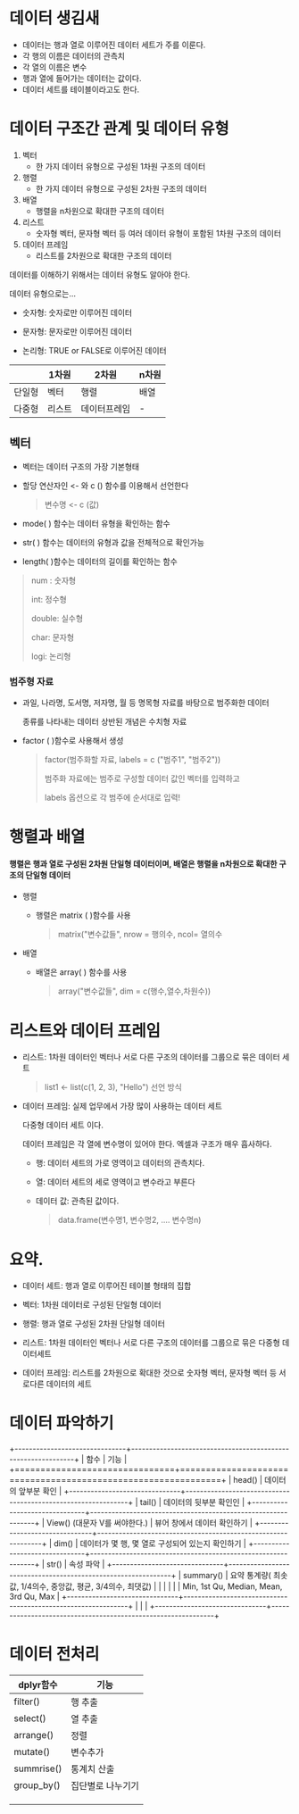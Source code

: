 # 데이터 생김새

-   데이터는 행과 열로 이루어진 데이터 세트가 주를 이룬다.
-   각 행의 이름은 데이터의 관측치
-   각 열의 이름은 변수
-   행과 열에 들어가는 데이터는 값이다.
-   데이터 세트를 테이블이라고도 한다.

# 데이터 구조간 관계 및 데이터 유형

1.  벡터
    -   한 가지 데이터 유형으로 구성된 1차원 구조의 데이터
2.  행렬
    -   한 가지 데이터 유형으로 구성된 2차원 구조의 데이터
3.  배열
    -   행렬을 n차원으로 확대한 구조의 데이터
4.  리스트
    -   숫자형 벡터, 문자형 벡터 등 여러 데이터 유형이 포함된 1차원 구조의 데이터
5.  데이터 프레임
    -   리스트를 2차원으로 확대한 구조의 데이터

데이터를 이해하기 위해서는 데이터 유형도 알아야 한다.

데이터 유형으로는...

-   숫자형: 숫자로만 이루어진 데이터

-   문자형: 문자로만 이루어진 데이터

-   논리형: TRUE or FALSE로 이루어진 데이터

|        | 1차원  | 2차원        | n차원 |
|--------|--------|--------------|-------|
| 단일형 | 벡터   | 행렬         | 배열  |
| 다중형 | 리스트 | 데이터프레임 | \-    |

## 벡터

-   벡터는 데이터 구조의 가장 기본형태

-   할당 연산자인 \<- 와 c () 함수를 이용해서 선언한다

    > 변수명 \<- c (값)

-   mode( ) 함수는 데이터 유형을 확인하는 함수

-   str( ) 함수는 데이터의 유형과 값을 전체적으로 확인가능

-   length( )함수는 데이터의 길이를 확인하는 함수

> num : 숫자형
>
> int: 정수형
>
> double: 실수형
>
> char: 문자형
>
> logi: 논리형

### 범주형 자료

-   과일, 나라명, 도서명, 저자명, 월 등 명목형 자료를 바탕으로 범주화한 데이터

    종류를 나타내는 데이터 상반된 개념은 수치형 자료

-   factor ( )함수로 사용해서 생성

    > factor(범주화할 자료, labels = c ("범주1", "범주2"))
    >
    > 범주화 자료에는 범주로 구성할 데이터 값인 벡터를 입력하고
    >
    > labels 옵션으로 각 범주에 순서대로 입력!

# 행렬과 배열

#### 행렬은 행과 열로 구성된 2차원 단일형 데이터이며, 배열은 행렬을 n차원으로 확대한 구조의 단일형 데이터

-   행렬

    -   행렬은 matrix ( )함수를 사용

        > matrix("변수값들", nrow = 행의수, ncol= 열의수

-   배열

    -   배열은 array( ) 함수를 사용

        > array("변수값들", dim = c(행수,열수,차원수))

# 리스트와 데이터 프레임

-   리스트: 1차원 데이터인 벡터나 서로 다른 구조의 데이터를 그룹으로 묶은 데이터 세트

    > list1 \<- list(c(1, 2, 3), "Hello") 선언 방식

-   데이터 프레임: 실제 업무에서 가장 많이 사용하는 데이터 세트

    다중형 데이터 세트 이다.

    데이터 프레임은 각 열에 변수명이 있어야 한다. 엑셀과 구조가 매우 흡사하다.

    -   행: 데이터 세트의 가로 영역이고 데이터의 관측치다.

    -   열: 데이터 세트의 세로 영역이고 변수라고 부른다

    -   데이터 값: 관측된 값이다.

        > data.frame(변수명1, 변수명2, .... 변수명n)

# 요약.

-   데이터 세트: 행과 열로 이루어진 테이블 형태의 집합

-   벡터: 1차원 데이터로 구성된 단일형 데이터

-   행렬: 행과 열로 구성된 2차원 단일형 데이터

-   리스트: 1차원 데이터인 벡터나 서로 다른 구조의 데이터를 그룹으로 묶은 다중형 데이터세트

-   데이터 프레임: 리스트를 2차원으로 확대한 것으로 숫자형 벡터, 문자형 벡터 등 서로다른 데이터의 세트

# 데이터 파악하기

+-------------------------------+--------------------------------------------------------------+
| 함수                          | 기능                                                         |
+===============================+==============================================================+
| head()                        | 데이터의 앞부분 확인                                         |
+-------------------------------+--------------------------------------------------------------+
| tail()                        | 데이터의 뒷부분 확인인                                       |
+-------------------------------+--------------------------------------------------------------+
| View() (대문자 V를 써야한다.) | 뷰어 창에서 데이터 확인하기                                  |
+-------------------------------+--------------------------------------------------------------+
| dim()                         | 데이터가 몇 행, 몇 열로 구성되어 있는지 확인하기             |
+-------------------------------+--------------------------------------------------------------+
| str()                         | 속성 파악                                                    |
+-------------------------------+--------------------------------------------------------------+
| summary()                     | 요약 통계량( 최솟값, 1/4의수, 중앙값, 평균, 3/4의수, 최댓값) |
|                               |                                                              |
|                               | Min, 1st Qu, Median, Mean, 3rd Qu, Max                       |
+-------------------------------+--------------------------------------------------------------+
|                               |                                                              |
+-------------------------------+--------------------------------------------------------------+

# 데이터 전처리

| dplyr함수  | 기능               |
|------------|--------------------|
| filter()   | 행 추출            |
| select()   | 열 추출            |
| arrange()  | 정렬               |
| mutate()   | 변수추가           |
| summrise() | 통계치 산출        |
| group_by() |  집단별로 나누기기 |
|            |                    |
|            |                    |
|            |                    |
